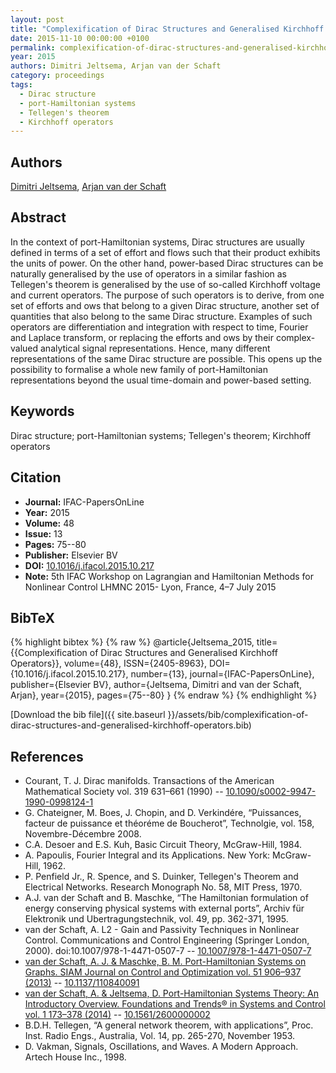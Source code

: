 ```yaml
---
layout: post
title: "Complexification of Dirac Structures and Generalised Kirchhoff Operators"
date: 2015-11-10 00:00:00 +0100
permalink: complexification-of-dirac-structures-and-generalised-kirchhoff-operators
year: 2015
authors: Dimitri Jeltsema, Arjan van der Schaft
category: proceedings
tags:
  - Dirac structure
  - port-Hamiltonian systems
  - Tellegen's theorem
  - Kirchhoff operators
---
```

 
## Authors
[Dimitri Jeltsema](authors/dimitri-jeltsema), [Arjan van der Schaft](authors/arjan-van-der-schaft)
 
## Abstract
In the context of port-Hamiltonian systems, Dirac structures are usually defined in terms of a set of effort and flows such that their product exhibits the units of power. On the other hand, power-based Dirac structures can be naturally generalised by the use of operators in a similar fashion as Tellegen's theorem is generalised by the use of so-called Kirchhoff voltage and current operators. The purpose of such operators is to derive, from one set of efforts and ows that belong to a given Dirac structure, another set of quantities that also belong to the same Dirac structure. Examples of such operators are differentiation and integration with respect to time, Fourier and Laplace transform, or replacing the efforts and ows by their complex-valued analytical signal representations. Hence, many different representations of the same Dirac structure are possible. This opens up the possibility to formalise a whole new family of port-Hamiltonian representations beyond the usual time-domain and power-based setting.
 
## Keywords
Dirac structure; port-Hamiltonian systems; Tellegen's theorem; Kirchhoff operators
 
## Citation
- **Journal:** IFAC-PapersOnLine
- **Year:** 2015
- **Volume:** 48
- **Issue:** 13
- **Pages:** 75--80
- **Publisher:** Elsevier BV
- **DOI:** [10.1016/j.ifacol.2015.10.217](https://doi.org/10.1016/j.ifacol.2015.10.217)
- **Note:** 5th IFAC Workshop on Lagrangian and Hamiltonian Methods for Nonlinear Control LHMNC 2015- Lyon, France, 4–7 July 2015
 
## BibTeX
{% highlight bibtex %}
{% raw %}
@article{Jeltsema_2015,
  title={{Complexification of Dirac Structures and Generalised Kirchhoff Operators}},
  volume={48},
  ISSN={2405-8963},
  DOI={10.1016/j.ifacol.2015.10.217},
  number={13},
  journal={IFAC-PapersOnLine},
  publisher={Elsevier BV},
  author={Jeltsema, Dimitri and van der Schaft, Arjan},
  year={2015},
  pages={75--80}
}
{% endraw %}
{% endhighlight %}
 
[Download the bib file]({{ site.baseurl }}/assets/bib/complexification-of-dirac-structures-and-generalised-kirchhoff-operators.bib)
 
## References
- Courant, T. J. Dirac manifolds. Transactions of the American Mathematical Society vol. 319 631–661 (1990) -- [10.1090/s0002-9947-1990-0998124-1](https://doi.org/10.1090/s0002-9947-1990-0998124-1)
- G. Chateigner, M. Boes, J. Chopin, and D. Verkindére, “Puissances, facteur de puissance et théoréme de Boucherot”, Technolgie, vol. 158, Novembre-Décembre 2008.
- C.A. Desoer and E.S. Kuh, Basic Circuit Theory, McGraw-Hill, 1984.
- A. Papoulis, Fourier Integral and its Applications. New York: McGraw- Hill, 1962.
- P. Penfield Jr., R. Spence, and S. Duinker, Tellegen's Theorem and Electrical Networks. Research Monograph No. 58, MIT Press, 1970.
- A.J. van der Schaft and B. Maschke, “The Hamiltonian formulation of energy conserving physical systems with external ports”, Archiv für Elektronik und Ubertragungstechnik, vol. 49, pp. 362-371, 1995.
- van der Schaft, A. L2 - Gain and Passivity Techniques in Nonlinear Control. Communications and Control Engineering (Springer London, 2000). doi:10.1007/978-1-4471-0507-7 -- [10.1007/978-1-4471-0507-7](https://doi.org/10.1007/978-1-4471-0507-7)
- [van der Schaft, A. J. & Maschke, B. M. Port-Hamiltonian Systems on Graphs. SIAM Journal on Control and Optimization vol. 51 906–937 (2013)](port-hamiltonian-systems-on-graphs) -- [10.1137/110840091](https://doi.org/10.1137/110840091)
- [van der Schaft, A. & Jeltsema, D. Port-Hamiltonian Systems Theory: An Introductory Overview. Foundations and Trends® in Systems and Control vol. 1 173–378 (2014)](port-hamiltonian-systems-theory-an-introductory-overview) -- [10.1561/2600000002](https://doi.org/10.1561/2600000002)
- B.D.H. Tellegen, “A general network theorem, with applications”, Proc. Inst. Radio Engs., Australia, Vol. 14, pp. 265-270, November 1953.
- D. Vakman, Signals, Oscillations, and Waves. A Modern Approach. Artech House Inc., 1998.

